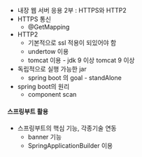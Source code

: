 * 내장 웹 서버 응용 2부 : HTTPS와 HTTP2
* HTTPS 통신
  * @GetMapping
* HTTP2
  * 기본적으로 ssl 적용이 되있어야 함
  * undertow 이용 
  * tomcat 이용 - jdk 9 이상 tomcat 9 이상
* 독립적으로 실행 가능한 jar
  * spring boot 의 goal - standAlone
* spring boot의 원리
  * component scan
 #### 스프링부트 활용
 * 스프링부트의 핵심 기능, 각종기술 연동
    * banner 기능
    * SpringApplicationBuilder 이용